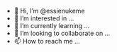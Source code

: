 - 👋 Hi, I’m @essienukeme
- 👀 I’m interested in ...
- 🌱 I’m currently learning ...
- 💞️ I’m looking to collaborate on ...
- 📫 How to reach me ...

<!---
essienukeme/essienukeme is a ✨ special ✨ repository because its `README.md` (this file) appears on your GitHub profile.
You can click the Preview link to take a look at your changes.
--->
